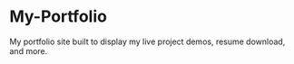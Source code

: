 # My-Portfolio
My portfolio site built to display my live project demos, resume download, and more.

